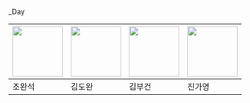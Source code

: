 \_Day

| <img src="https://avatars.githubusercontent.com/u/60081286?s=96&v=4" width="100" height="100" /> | <img src="https://avatars.githubusercontent.com/u/127229564?s=96&v=4" width="100" height="100" /> | <img src="https://avatars.githubusercontent.com/u/87363088?s=96&v=4" width="100" height="100" /> | <img src="https://avatars.githubusercontent.com/u/84326278?s=96&v=4" width="100" height="100" /> |
| ------------------------------------------------------------------------------------------------ | ------------------------------------------------------------------------------------------------- | ------------------------------------------------------------------------------------------------ | ------------------------------------------------------------------------------------------------ |
| 조완석                                                                                           | 김도완                                                                                            | 김부건                                                                                           | 진가영                                                                                           |

